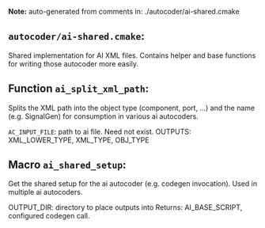 **Note:** auto-generated from comments in: ./autocoder/ai-shared.cmake

## `autocoder/ai-shared.cmake`:

Shared implementation for AI XML files. Contains helper and base functions for writing those autocoder more easily.


## Function `ai_split_xml_path`:

Splits the XML path into the object type (component, port, ...) and the name (e.g. SignalGen) for consumption in
various ai autocoders.

`AC_INPUT_FILE`: path to ai file. Need not exist.
OUTPUTS: XML_LOWER_TYPE, XML_TYPE, OBJ_TYPE


## Macro `ai_shared_setup`:

Get the shared setup for the ai autocoder (e.g. codegen invocation). Used in multiple ai autocoders.

OUTPUT_DIR: directory to place outputs into
Returns: AI_BASE_SCRIPT, configured codegen call.


